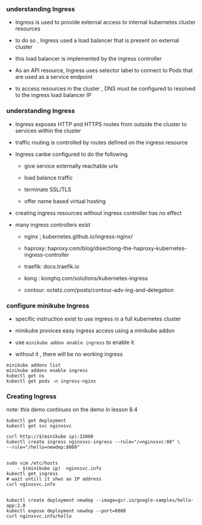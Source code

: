 ### understanding Ingress

- Ingress is used to provide external access to internal kubernetes cluster resources 

- to do so , Ingress used a load balancer that is present on external cluster 

- this load balancer is implemented by the ingress controller 

- As an API resource, Ingress uses selector label to connect to Pods that are used as a service endpoint 

- to access resources in the cluster , DNS must be configured to resolved to the ingress load balancer IP

### understanding Ingress

- Ingress exposes HTTP and HTTPS routes from outside  the cluster to services within the cluster 

- traffic routing is controlled by routes defined on the ingress resource 

- Ingress canbe configured to do the following 
  
  - give service externally reachable urls 
  
  - load balance traffic 
  
  - terminate SSL/TLS 
  
  - offer name based virtual hosting

- creating ingress resources without ingress controller has no effect 

- many ingress controllers exist
  
  - nginx ; kubernetes.github.io/ingress-nginx/
  
  - haproxy: haproxy.com/blog/disectiong-the-haproxy-kubernetes-ingress-controller 
  
  - traefik: docs.traefik.io 
  
  - kong : konghq.com/solutions/kubernetes-ingress
  
  - contour: octetz.com/posts/contour-adv-ing-and-delegation

### configure minikube Ingress

- specific instruction exist to use ingress in a full kubernetes cluster 

- minikube provices easy ingress access using a minikube addon 

- use  `minikube addon enable ingress` to enable it 

- without it , there will be no working ingress 

```
minikube addons list 
minikube addons enable ingress 
kubectl get ns 
kubectl get pods -n ingress-nginx
```

### Creating Ingress

note: this demo continues on the demo in lesson 8.4

```
kubectl get deployment 
kubectl get svc nginxsvc 

curl http://$(minikube ip):32000
kubectl create ingress nginxsvc-ingress --rule="/=nginxsvc:80" \
--rule="/hello=newdep:8080"


sudo vim /etc/hosts
    - $(minikube ip)  nginxsvc.info
kubectl get ingress 
# wait untill it shws an IP address 
curl nginxsvc.info 


kubectl create deployment newdep --image=gcr.io/google-samples/hello-app:2.0
kubectl expose deployment newdep --port=8080
curl nginxsvc.info/hello
```
